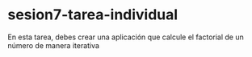 # sesion7-tarea-individual

En esta tarea, debes crear una aplicación que calcule el factorial de un número de manera iterativa 
